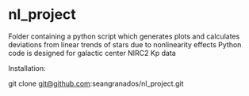 # nl_project

Folder containing a python script which generates plots and calculates deviations from linear trends of stars due to nonlinearity effects
Python code is designed for galactic center NIRC2 Kp data


Installation:

git clone git@github.com:seangranados/nl_project.git
